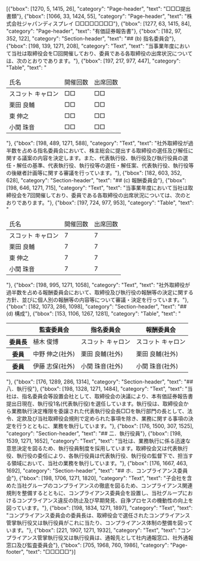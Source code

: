 [{"bbox": [1270, 5, 1415, 26], "category": "Page-header", "text": "□□□提出書類"}, {"bbox": [1066, 33, 1424, 55], "category": "Page-header", "text": "株式会社ジャパンディスプレイ □□□□□□□□"}, {"bbox": [1277, 63, 1415, 84], "category": "Page-header", "text": "有価証券報告書"}, {"bbox": [182, 97, 352, 122], "category": "Section-header", "text": "## (b) 指名委員会"}, {"bbox": [198, 139, 1271, 208], "category": "Text", "text": "当事業年度において当社は取締役会を□回開催しており、委員である各取締役の出席状況については、次のとおりであります。"}, {"bbox": [197, 217, 977, 447], "category": "Table", "text": "<table><thead><tr><td>氏名</td><td>開催回数</td><td>出席回数</td></tr></thead><tbody><tr><td>スコット キャロン</td><td>□□</td><td>□□</td></tr><tr><td>栗田 良輔</td><td>□□</td><td>□□</td></tr><tr><td>東 伸之</td><td>□□</td><td>□□</td></tr><tr><td>小関 珠音</td><td>□□</td><td>□□</td></tr></tbody></table>"}, {"bbox": [198, 489, 1271, 588], "category": "Text", "text": "社外取締役が過半数を占める指名委員会において、株主総会に提出する取締役の選任及び解任に関する議案の内容を決定します。また、代表執行役、執行役及び執行役員の選任・解任の基準、代表執行役、執行役等の選任・解任案、代表執行役、執行役等の後継者計画等に関する審議を行っています。"}, {"bbox": [182, 603, 352, 628], "category": "Section-header", "text": "## (c) 報酬委員会"}, {"bbox": [198, 646, 1271, 715], "category": "Text", "text": "当事業年度において当社は取締役会を7回開催しており、委員である各取締役の出席状況については、次のとおりであります。"}, {"bbox": [197, 724, 977, 953], "category": "Table", "text": "<table><thead><tr><td>氏名</td><td>開催回数</td><td>出席回数</td></tr></thead><tbody><tr><td>スコット キャロン</td><td>7</td><td>7</td></tr><tr><td>栗田 良輔</td><td>7</td><td>7</td></tr><tr><td>東 伸之</td><td>7</td><td>7</td></tr><tr><td>小関 珠音</td><td>7</td><td>7</td></tr></tbody></table>"}, {"bbox": [198, 995, 1271, 1058], "category": "Text", "text": "社外取締役が過半数を占める報酬委員会において、取締役及び執行役の報酬等の決定に関する方針、並びに個人別の報酬等の内容等について審議・決定を行っています。"}, {"bbox": [182, 1073, 286, 1098], "category": "Section-header", "text": "## (d) 構成"}, {"bbox": [153, 1106, 1267, 1281], "category": "Table", "text": "<table><thead><tr><th></th><th>監査委員会</th><th>指名委員会</th><th>報酬委員会</th></tr></thead><tbody><tr><th>委員長</th><td>植木 俊博</td><td>スコット キャロン</td><td>スコット キャロン</td></tr><tr><th>委員</th><td>中野 伸之(社外)</td><td>栗田 良輔(社外)</td><td>栗田 良輔(社外)</td></tr><tr><th>委員</th><td>伊藤 志保(社外)</td><td>小関 珠音(社外)</td><td>小関 珠音(社外)</td></tr></tbody></table>"}, {"bbox": [176, 1289, 286, 1314], "category": "Section-header", "text": "## 八．執行役"}, {"bbox": [198, 1328, 1271, 1484], "category": "Text", "text": "当社は、指名委員会等設置会社として、取締役会の決議により、本有価証券報告書提出日現在、執行役1名(代表執行役)を選任しています。執行役は、取締役会から業務執行決定権限を委譲された代表執行役会長□□を執行部門の長として、法令、定款及び当社取締役会規則で定められた事項を除き、業務に関する事項の決定を行うとともに、業務を執行しています。"}, {"bbox": [176, 1500, 307, 1525], "category": "Section-header", "text": "## 二．執行役員"}, {"bbox": [198, 1539, 1271, 1652], "category": "Text", "text": "当社は、業務執行に係る迅速な意思決定を図るため、執行役員制度を採用しています。取締役会又は代表執行役、執行役の委任により、各執行役員は代表執行役、執行役の監督下で、担当する領域において、当社の業務を執行しています。"}, {"bbox": [176, 1667, 463, 1692], "category": "Section-header", "text": "## ホ．コンプライアンス委員会"}, {"bbox": [198, 1706, 1271, 1820], "category": "Text", "text": "子会社を含めた当社グループのコンプライアンスの徹底を図るため、コンプライアンス関連規則を整備するとともに、コンプライアンス委員会を設置し、当社グループにおけるコンプライアンス違反の防止及び早期発見、自浄プロセスの機動性の向上を図っています。"}, {"bbox": [198, 1834, 1271, 1897], "category": "Text", "text": "コンプライアンス委員会の委員長は、取締役会で選任されたコンプライアンス管掌執行役又は執行役員がこれに当たり、コンプライアンス体制の整備を図っています。"}, {"bbox": [221, 1907, 1271, 1932], "category": "Text", "text": "コンプライアンス管掌執行役又は執行役員は、通報先として社内通報窓口、社外通報窓口及び監査委員会"}, {"bbox": [705, 1968, 760, 1986], "category": "Page-footer", "text": "□□□□□"}]